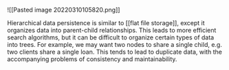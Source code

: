 ![[Pasted image 20220310105820.png]]

Hierarchical data persistence is similar to [[flat file storage]], except it organizes data into parent-child relationships. This leads to more efficient search algorithms, but it can be difficult to organize certain types of data into trees. For example, we may want two nodes to share a single child, e.g. two clients share a single loan. This tends to lead to duplicate data, with the accompanying problems of consistency and maintainability.